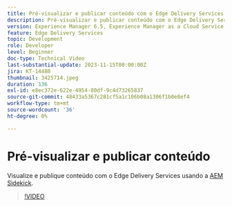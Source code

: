 ```yaml
---
title: Pré-visualizar e publicar conteúdo com o Edge Delivery Services
description: Pré-visualizar e publicar conteúdo com o Edge Delivery Services e a AEM Sidekick
version: Experience Manager 6.5, Experience Manager as a Cloud Service
feature: Edge Delivery Services
topic: Development
role: Developer
level: Beginner
doc-type: Technical Video
last-substantial-update: 2023-11-15T00:00:00Z
jira: KT-14480
thumbnail: 3425714.jpeg
duration: 136
exl-id: e8ec372e-622e-4954-80df-9c4d73265837
source-git-commit: 48433a5367c281cf5a1c106b08a1306f1b0e8ef4
workflow-type: tm+mt
source-wordcount: '36'
ht-degree: 0%

---
```


# Pré-visualizar e publicar conteúdo

Visualize e publique conteúdo com o Edge Delivery Services usando a [AEM Sidekick](./sidekick.md).

>[!VIDEO](https://video.tv.adobe.com/v/3425714/?learn=on)
